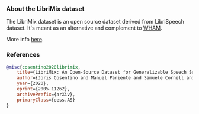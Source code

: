 ### About the LibriMix dataset

The LibriMix dataset is an open source dataset 
derived from LibriSpeech dataset. It's meant as an alternative and complement
to [WHAM](./../wham/).

More info [here](https://github.com/JorisCos/LibriMix).

### References
```BibTeX
@misc{cosentino2020librimix,
    title={LibriMix: An Open-Source Dataset for Generalizable Speech Separation},
    author={Joris Cosentino and Manuel Pariente and Samuele Cornell and Antoine Deleforge and Emmanuel Vincent},
    year={2020},
    eprint={2005.11262},
    archivePrefix={arXiv},
    primaryClass={eess.AS}
}
```